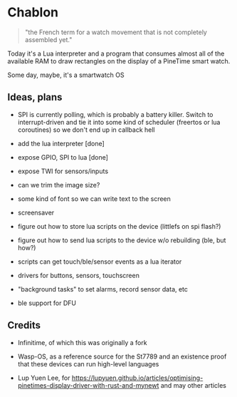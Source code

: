 # Chablon

> "the French term for a watch movement that is not completely assembled yet."


Today it's a Lua interpreter and a program that consumes almost all of
the available RAM to draw rectangles on the display of a PineTime
smart watch.

Some day, maybe, it's a smartwatch OS


## Ideas, plans

* SPI is currently polling, which is probably a battery killer. Switch
to interrupt-driven and tie it into some kind of scheduler (freertos
or lua coroutines) so we don't end up in callback hell

* add the lua interpreter [done]

* expose GPIO, SPI to lua [done]

* expose TWI for sensors/inputs

* can we trim the image size?

* some kind of font so we can write text to the screen

* screensaver

* figure out how to store lua scripts on the device (littlefs on
  spi flash?)

* figure out how to send lua scripts to the device w/o rebuilding (ble,
  but how?)

* scripts can get touch/ble/sensor events as a lua iterator

* drivers for buttons, sensors, touchscreen

* "background tasks" to set alarms, record sensor data, etc

* ble support for DFU



## Credits

* Infinitime, of which this was originally a fork

* Wasp-OS, as a reference source for the St7789 and an existence proof that
these devices can run high-level languages

* Lup Yuen Lee, for https://lupyuen.github.io/articles/optimising-pinetimes-display-driver-with-rust-and-mynewt and may other articles
